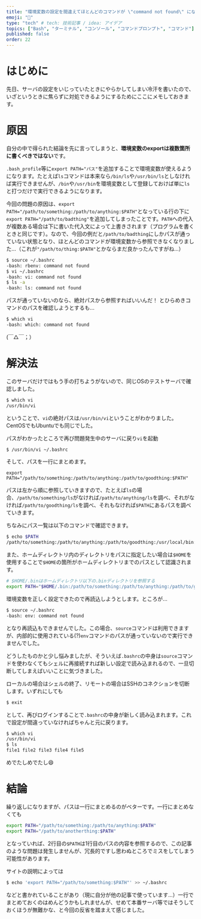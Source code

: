 ```yaml
---
title: "環境変数の設定を間違えてほとんどのコマンドが \"command not found\" になってしまったときの対処法"
emoji: "🤖"
type: "tech" # tech: 技術記事 / idea: アイデア
topics: ["Bash", "ターミナル", "コンソール", "コマンドプロンプト", "コマンド"]
published: false
order: 22
---
```


# はじめに
先日、サーバの設定をいじっていたときにやらかしてしまい冷汗を書いたので、いざというときに焦らずに対処できるようにするためにここにメモしておきます。

# 原因
自分の中で得られた結論を先に言ってしまうと、**環境変数のexportは複数箇所に書くべきではない**です。

`.bash_profile`等に`export PATH="パス"`を追加することで環境変数が使えるようになります。たとえば`ls`コマンドは本来なら`/bin/ls`や`/usr/bin/ls`としなければ実行できませんが、`/bin`や`/usr/bin`を環境変数として登録しておけば単に`ls`と打つだけで実行できるようになります。

今回の問題の原因は、`export PATH="/path/to/something:/path/to/anything:$PATH"`となっている行の下に`export PATH="/path/to/badthing"`を追加してしまったことです。`PATH`への代入が複数ある場合は下に書いた代入文によって上書きされます（プログラムを書くときと同じです）。なので、今回の例だと`/path/to/badthing`にしかパスが通っていない状態となり、ほとんどのコマンドが環境変数から参照できなくなりました...（これが`"/path/to/thing:$PATH"`とかならまだ良かったんですがね...）

```bash
$ source ~/.bashrc
-bash: rbenv: command not found
$ vi ~/.bashrc
-bash: vi: command not found
$ ls -a
-bash: ls: command not found
```

パスが通っていないのなら、絶対パスから参照すればいいんだ！ とひらめきコマンドのパスを確認しようとするも...

```bash
$ which vi
-bash: which: command not found
```

(￣△￣；）

# 解決法
このサーバだけではもう手の打ちようがないので、同じOSのテストサーバで確認しました。

```bash
$ which vi
/usr/bin/vi
```

ということで、`vi`の絶対パスは`/usr/bin/vi`ということがわかりました。CentOSでもUbuntuでも同じでした。

パスがわかったところで再び問題発生中のサーバに戻り`vi`を起動

```bash
$ /usr/bin/vi ~/.bashrc
```

そして、パスを一行にまとめます。

```bash:~/.bashrc
export PATH="/path/to/something:/path/to/anything:/path/to/goodthing:$PATH"
```

パスは左から順に参照していきますので、たとえば`ls`の場合、`/path/to/something/ls`がなければ`/path/to/anything/ls`を調べ、それがなければ`/path/to/goodthing/ls`を調べ、それもなければ`$PATH`にあるパスを調べていきます。

ちなみにパス一覧は以下のコマンドで確認できます。

```bash
$ echo $PATH
/path/to/something:/path/to/anything:/path/to/goodthing:/usr/local/bin:/usr/local/sbin:/usr/local/bin:/usr/bin:/bin:/usr/sbin:/sbin
```

また、ホームディレクトリ内のディレクトリをパスに指定したい場合は`$HOME`を使用することで`$HOME`の箇所がホームディレクトリまでのパスとして認識されます。

```bash
# $HOME/.binはホームディレクトリ以下の.binディレクトリを参照する
export PATH="$HOME/.bin:/path/to/something:/path/to/anything:/path/to/goodthing:$PATH"
```

環境変数を正しく設定できたので再読込しようとします。ところが...

```bash
$ source ~/.bashrc
-bash: env: command not found
```

となり再読込もできませんでした。この場合、`source`コマンドは利用できますが、内部的に使用されている(?)`env`コマンドのパスが通っていないので実行できませんでした。

どうしたものかと少し悩みましたが、そういえば`.bashrc`の中身は`source`コマンドを使わなくてもシェルに再接続すれば新しい設定で読み込まれるので、一旦切断してしまえばいいことに気づきました。

ローカルの場合はシェルの終了、リモートの場合はSSHのコネクションを切断します。いずれにしても

```bash
$ exit
```

として、再びログインすることで`.bashrc`の中身が新しく読み込まれます。これで設定が間違っていなければちゃんと元に戻ります。

```bash
$ which vi
/usr/bin/vi
$ ls
file1 file2 file3 file4 file5
```

めでたしめでたし:smile:

# 結論
繰り返しになりますが、パスは一行にまとめるのがベターです。一行にまとめなくても

```bash
export PATH="/path/to/something:/path/to/anything:$PATH"
export PATH="/path/to/anotherthing:$PATH"
```

となっていれば、2行目の`$PATH`は1行目のパスの内容を参照するので、この記事のような問題は発生しませんが、冗長的ですし思わぬところでミスをしてしまう可能性があります。

サイトの説明によっては

```bash
$ echo 'export PATH="/path/to/something:$PATH"' >> ~/.bashrc
```

などと書かれていることがあり（現に自分が他の記事で使っています...）一行でまとめておくのはめんどうかもしれませんが、せめて本番サーバ等ではそうしておくほうが無難かな、と今回の反省を踏まえて感じました。
